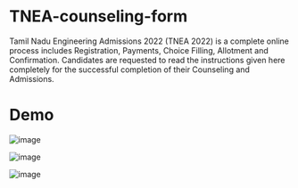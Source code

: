 # TNEA-counseling-form

Tamil Nadu Engineering Admissions 2022 (TNEA 2022) is a complete online process includes Registration, Payments, Choice Filling, Allotment and Confirmation. Candidates are requested to read the instructions given here completely for the successful completion of their Counseling and Admissions.

# Demo 
![image](https://github.com/user-attachments/assets/5ed61afe-18f1-4863-94ee-124f787c1f4f)

![image](https://github.com/user-attachments/assets/81f729ec-f51f-4247-bb55-a76c722b2188)

![image](https://github.com/user-attachments/assets/a23cf4fc-6f56-45f5-8b6c-ab06f8ab5d8f)

